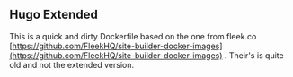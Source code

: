 ## Hugo Extended

This is a quick and dirty Dockerfile based on the one from fleek.co [https://github.com/FleekHQ/site-builder-docker-images](https://github.com/FleekHQ/site-builder-docker-images) . Their's is quite old and not the extended version.